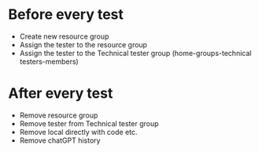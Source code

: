# Before every test
 - Create new resource group
 - Assign the tester to the resource group
 - Assign the tester to the Technical tester group (home-groups-technical testers-members)

# After every test
 - Remove resource group
 - Remove tester from Technical tester group
 - Remove local directly with code etc.
 - Remove chatGPT history
